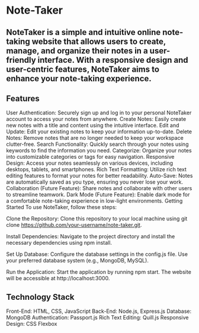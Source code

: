 # Note-Taker


## NoteTaker is a simple and intuitive online note-taking website that allows users to create, manage, and organize their notes in a user-friendly interface. With a responsive design and user-centric features, NoteTaker aims to enhance your note-taking experience.

## Features
User Authentication: Securely sign up and log in to your personal NoteTaker account to access your notes from anywhere.
Create Notes: Easily create new notes with a title and content using the intuitive interface.
Edit and Update: Edit your existing notes to keep your information up-to-date.
Delete Notes: Remove notes that are no longer needed to keep your workspace clutter-free.
Search Functionality: Quickly search through your notes using keywords to find the information you need.
Categorize: Organize your notes into customizable categories or tags for easy navigation.
Responsive Design: Access your notes seamlessly on various devices, including desktops, tablets, and smartphones.
Rich Text Formatting: Utilize rich text editing features to format your notes for better readability.
Auto-Save: Notes are automatically saved as you type, ensuring you never lose your work.
Collaboration (Future Feature): Share notes and collaborate with other users to streamline teamwork.
Dark Mode (Future Feature): Enable dark mode for a comfortable note-taking experience in low-light environments.
Getting Started
To use NoteTaker, follow these steps:

Clone the Repository: Clone this repository to your local machine using git clone https://github.com/your-username/note-taker.git.

Install Dependencies: Navigate to the project directory and install the necessary dependencies using npm install.

Set Up Database: Configure the database settings in the config.js file. Use your preferred database system (e.g., MongoDB, MySQL).

Run the Application: Start the application by running npm start. The website will be accessible at http://localhost:3000.

## Technology Stack
Front-End: HTML, CSS, JavaScript
Back-End: Node.js, Express.js
Database: MongoDB
Authentication: Passport.js
Rich Text Editing: Quill.js
Responsive Design: CSS Flexbox
